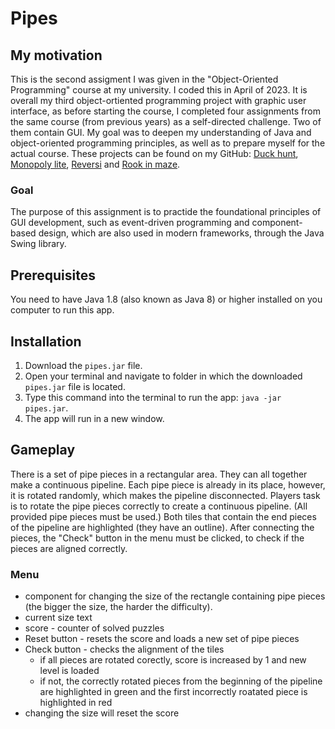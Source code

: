 # Pipes

## My motivation
This is the second assigment I was given in the "Object-Oriented Programming" course at my university. I coded this in April of 2023.
It is overall my third object-ortiented programming project with graphic user interface, as before starting the course, 
I completed four assignments from the same course (from previous years) as a self-directed challenge. Two of them contain GUI. 
My goal was to deepen my understanding of Java and object-oriented programming principles, as well as to prepare myself for the actual course. 
These projects can be found on my GitHub: 
[Duck hunt](https://github.com/amj-j/duck-hunt-java), 
[Monopoly lite](https://github.com/amj-j/monopoly-lite-java), 
[Reversi](https://github.com/amj-j/reversi-java)
and [Rook in maze](https://github.com/amj-j/rook-in-maze-java).

### Goal
The purpose of this assignment is to practide the foundational principles of GUI development,
such as event-driven programming and component-based design,
which are also used in modern frameworks, through the Java Swing library.

## Prerequisites
You need to have Java 1.8 (also known as Java 8) or higher installed on you computer to run this app.

## Installation
1. Download the ```pipes.jar``` file.
2. Open your terminal and navigate to folder in which the downloaded ```pipes.jar``` file is located.
3. Type this command into the terminal to run the app: ```java -jar pipes.jar```.
4. The app will run in a new window.

## Gameplay
There is a set of pipe pieces in a rectangular area. They can all together make a continuous pipeline. 
Each pipe piece is already in its place, however, it is rotated randomly, which makes the pipeline disconnected.
Players task is to rotate the pipe pieces correctly to create a continuous pipeline. (All provided pipe pieces must be used.)
Both tiles that contain the end pieces of the pipeline are highlighted (they have an outline).
After connecting the pieces, the "Check" button in the menu must be clicked, to check if the pieces are aligned correctly.

### Menu
- component for changing the size of the rectangle containing pipe pieces (the bigger the size, the harder the difficulty).
- current size text
- score - counter of solved puzzles
- Reset button - resets the score and loads a new set of pipe pieces
- Check button - checks the alignment of the tiles
  - if all pieces are rotated corectly, score is increased by 1 and new level is loaded
  - if not, the correctly rotated pieces from the beginning of the pipeline are highlighted in green and the first incorrectly roatated piece is highlighted in red
- changing the size will reset the score

